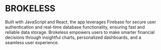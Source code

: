 # BROKELESS
Built with JavaScript and React, the app leverages Firebase for secure user authentication and real-time database functionality, ensuring fast and reliable data storage. Brokeless empowers users to make smarter financial decisions through insightful charts, personalized dashboards, and a seamless user experience.
